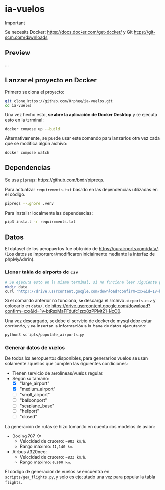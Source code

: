 # ia-vuelos

> [!important]
> Se necesita Docker: <https://docs.docker.com/get-docker/>
> y Git <https://git-scm.com/downloads>

## Preview

...

## Lanzar el proyecto en Docker

Primero se clona el proyecto:

```sh
git clone https://github.com/0rphee/ia-vuelos.git
cd ia-vuelos
```

Una vez hecho esto, **se abre la aplicación de Docker Desktop** y se ejecuta esto en la terminal:

```sh
docker compose up --build
```

Alternativamente, se puede usar este comando para lanzarlos otra vez cada que se modifica algún archivo:

```sh
docker compose watch
```

## Dependencias

Se usa `pipreqs`: <https://github.com/bndr/pipreqs>.

Para actualizar `requirements.txt` basado en las dependencias utilizadas en el código.

```sh
pipreqs --ignore .venv
```

Para installar localmente las dependencias:

```sh
pip3 install -r requirements.txt
```

## Datos

El dataset de los aeropuertos fue obtenido de <https://ourairports.com/data/>. (Los datos se importaron/modificaron inicialmente mediante la interfaz de phpMyAdmin).

### Llenar tabla de airports de `csv`

```sh
# Se ejecuta esto en la misma terminal, si no funciona leer siguiente párrafo
mkdir data
curl 'https://drive.usercontent.google.com/download?confirm=xxx&id=1v-btRsoMaFFdufc1zzx8zPPMt21-NcO0' -o data/airports.csv
```

Si el comando anterior no funciona, se descarga el archivo `airports.csv` y colocarlo en `data/`, de <https://drive.usercontent.google.com/download?confirm=xxx&id=1v-btRsoMaFFdufc1zzx8zPPMt21-NcO0>.

Una vez descargado, se debe el servicio de docker de mysql debe estar corriendo, y se insertan la información a la base de datos ejecutando:

```sh
python3 scripts/populate_airports.py
```

### Generar datos de vuelos

De todos los aeropuertos disponibles, para generar los vuelos se usan solamente aquellos que cumplen las siguientes condiciones:

- Tienen servicio de aerolíneas/vuelos regular.
- Según su tamaño:
  - [x] "large_airport"
  - [x] "medium_airport"
  - [ ] "small_airport"
  - [ ] "balloonport"
  - [ ] "seaplane_base"
  - [ ] "heliport"
  - [ ] "closed"

La generación de rutas se hizo tomando en cuenta dos modelos de avión:

- Boeing 787-9:
  - Velocidad de crucero: `~903 km/h`.
  - Rango máximo: `14,140 km`.
- Airbus A320neo:
  - Velocidad de crucero: `~833 km/h`.
  - Rango máximo: `6,500 km`.

El código de generación de vuelos se encuentra en `scripts/gen_flights.py`, y solo es ejecutado una vez para popular la tabla `flights`.
